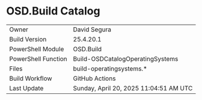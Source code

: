 ﻿# OSD.Build Catalog

| | |
|-|-|
| Owner | David Segura |
| Build Version | 25.4.20.1 |
| PowerShell Module | OSD.Build |
| PowerShell Function | Build-OSDCatalogOperatingSystems |
| Files | build-operatingsystems.* |
| Build Workflow | GitHub Actions |
| Last Update | Sunday, April 20, 2025 11:04:51 AM UTC |
